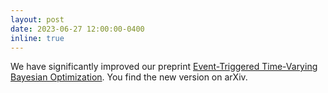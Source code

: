 ```yaml
---
layout: post
date: 2023-06-27 12:00:00-0400
inline: true
---
```


We have significantly improved our preprint [Event-Triggered Time-Varying Bayesian Optimization](https://arxiv.org/abs/2208.10790). You find the new version on arXiv.
